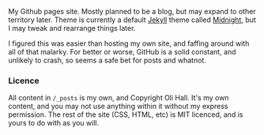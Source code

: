 My Github pages site. Mostly planned to be a blog, but may expand to other territory later. Theme is currently a default [Jekyll](https://jekyllrb.com/) theme called [Midnight](https://github.com/pages-themes/midnight), but I may tweak and rearrange things later.

I figured this was easier than hosting my own site, and faffing around with all of that malarky. For better or worse, GitHub is a solid constant, and unlikely to crash, so seems a safe bet for posts and whatnot.

### Licence

All content in `/_posts` is my own, and Copyright Oli Hall. It's my own content, and you may not use anything within it without my express permission. The rest of the site (CSS, HTML, etc) is MIT licenced, and is yours to do with as you will.
